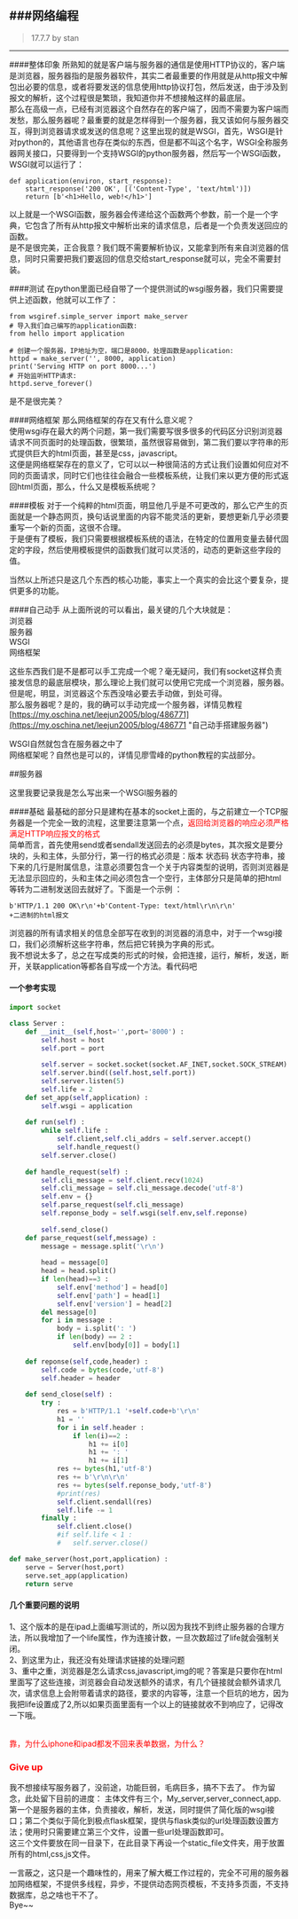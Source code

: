 ###网络编程
---
> 17.7.7  by stan

---

####整体印象
所熟知的就是客户端与服务器的通信是使用HTTP协议的，客户端是浏览器，服务器指的是服务器软件，其实二者最重要的作用就是从http报文中解包出必要的信息，或者将要发送的信息使用http协议打包，然后发送，由于涉及到报文的解析，这个过程很是繁琐，我知道你并不想接触这样的最底层。  
那么在高级一点，已经有浏览器这个自然存在的客户端了，因而不需要为客户端而发愁，那么服务器呢？最重要的就是怎样得到一个服务器，我又该如何与服务器交互，得到浏览器请求或发送的信息呢？这里出现的就是WSGI，首先，WSGI是针对python的，其他语言也存在类似的东西，但是都不叫这个名字，WSGI全称服务器网关接口，只要得到一个支持WSGI的python服务器，然后写一个WSGI函数，WSGI就可以运行了： 
 	
	def application(environ, start_response):
		start_response('200 OK', [('Content-Type', 'text/html')])
		return [b'<h1>Hello, web!</h1>']

以上就是一个WSGI函数，服务器会传递给这个函数两个参数，前一个是一个字典，它包含了所有从http报文中解析出来的请求信息，后者是一个负责发送回应的函数。  
是不是很完美，正合我意？我们既不需要解析协议，又能拿到所有来自浏览器的信息，同时只需要把我们要返回的信息交给start_response就可以，完全不需要封装。  

####测试
在python里面已经自带了一个提供测试的wsgi服务器，我们只需要提供上述函数，他就可以工作了：

	from wsgiref.simple_server import make_server
	# 导入我们自己编写的application函数:
	from hello import application
	
	# 创建一个服务器，IP地址为空，端口是8000，处理函数是application:
	httpd = make_server('', 8000, application)
	print('Serving HTTP on port 8000...')
	# 开始监听HTTP请求:
	httpd.serve_forever()

是不是很完美？


####网络框架
那么网络框架的存在又有什么意义呢？  
使用wsgi存在最大的两个问题，第一我们需要写很多很多的代码区分识别浏览器请求不同页面时的处理函数，很繁琐，虽然很容易做到，第二我们要以字符串的形式提供巨大的html页面，甚至是css，javascript。  
这便是网络框架存在的意义了，它可以以一种很简洁的方式让我们设置如何应对不同的页面请求，同时它们也往往会融合一些模板系统，让我们来以更方便的形式返回html页面，那么，什么又是模板系统呢？

####模板
对于一个纯粹的html页面，明显他几乎是不可更改的，那么它产生的页面就是一个静态网页，换句话说里面的内容不能灵活的更新，要想更新几乎必须要重写一个新的页面，这很不合理。  
于是便有了模板，我们只需要根据模板系统的语法，在特定的位置用变量去替代固定的字段，然后使用模板提供的函数我们就可以灵活的，动态的更新这些字段的值。  



当然以上所述只是这几个东西的核心功能，事实上一个真实的会比这个要复杂，提供更多的功能。


####自己动手
从上面所说的可以看出，最关键的几个大块就是：  
浏览器  
服务器  
WSGI  
网络框架  

这些东西我们是不是都可以手工完成一个呢？毫无疑问，我们有socket这样负责接发信息的最底层模块，那么理论上我们就可以使用它完成一个浏览器，服务器。  
但是呢，明显，浏览器这个东西没啥必要去手动做，到处可得。  
那么服务器呢？是的，我的确可以手动完成一个服务器，详情见教程[https://my.oschina.net/leejun2005/blog/486771](https://my.oschina.net/leejun2005/blog/486771 "自己动手搭建服务器")

WSGI自然就包含在服务器之中了  
网络框架呢？自然也是可以的，详情见廖雪峰的python教程的实战部分。  


##服务器

这里我要记录我是怎么写出来一个WSGI服务器的  

####基础
最基础的部分只是建构在基本的socket上面的，与之前建立一个TCP服务器是一个完全一致的流程，这里要注意第一个点，<font color='red'>返回给浏览器的响应必须严格满足HTTP响应报文的格式</font>  
简单而言，首先使用send或者sendall发送回去的必须是bytes，其次报文是要分块的，头和主体，头部分行，第一行的格式必须是：版本 状态码 状态字符串，接下来的几行是附属信息，注意必须要包含一个关于内容类型的说明，否则浏览器是无法显示回应的，头和主体之间必须包含一个空行，主体部分只是简单的把html等转为二进制发送回去就好了。下面是一个示例 ：

	b'HTTP/1.1 200 OK\r\n'+b'Content-Type: text/html\r\n\r\n'
	+二进制的html报文

浏览器的所有请求相关的信息全部写在收到的浏览器的消息中，对于一个wsgi接口，我们必须解析这些字符串，然后把它转换为字典的形式。  
我不想说太多了，总之在写成类的形式的时候，会把连接，运行，解析，发送，断开，关联application等都各自写成一个方法。看代码吧

#### 一个参考实现

~~~python
import socket

class Server :
	def __init__(self,host='',port='8000') :
		self.host = host
		self.port = port
		
		self.server = socket.socket(socket.AF_INET,socket.SOCK_STREAM)
		self.server.bind((self.host,self.port))
		self.server.listen(5)
		self.life = 2
	def set_app(self,application) :
		self.wsgi = application
		
	def run(self) :
		while self.life :
			self.client,self.cli_addrs = self.server.accept()
			self.handle_request()
		self.server.close()
		
	def handle_request(self) :
		self.cli_message = self.client.recv(1024)
		self.cli_message = self.cli_message.decode('utf-8')
		self.env = {}
		self.parse_request(self.cli_message)
		self.reponse_body = self.wsgi(self.env,self.reponse)
		
		self.send_close()
	def parse_request(self,message) :
		message = message.split('\r\n')
		
		head = message[0]
		head = head.split()
		if len(head)==3 :
			self.env['method'] = head[0]
			self.env['path'] = head[1]
			self.env['version'] = head[2]
		del message[0]
		for i in message :
			body = i.split(': ')
			if len(body) == 2 :
				self.env[body[0]] = body[1]
		
	def reponse(self,code,header) :
		self.code = bytes(code,'utf-8')
		self.header = header
		
	def send_close(self) :
		try :
			res = b'HTTP/1.1 '+self.code+b'\r\n'
			h1 = ''
			for i in self.header :
				if len(i)==2 :
					h1 += i[0]
					h1 += ': '
					h1 += i[1]
			res += bytes(h1,'utf-8')
			res += b'\r\n\r\n'
			res += bytes(self.reponse_body,'utf-8')
			#print(res)
			self.client.sendall(res)
			self.life -= 1
		finally :
			self.client.close()
			#if self.life < 1 :
			#	self.server.close()

def make_server(host,port,application) :
	serve = Server(host,port)
	serve.set_app(application)
	return serve

~~~

#### 几个重要问题的说明

1、这个版本的是在ipad上面编写测试的，所以因为我找不到终止服务器的合理方法，所以我增加了一个life属性，作为连接计数，一旦次数超过了life就会强制关闭。  
2、到这里为止，我还没有处理请求链接的处理问题  
3、重中之重，浏览器是怎么请求css,javascript,img的呢？答案是只要你在html里面写了这些连接，浏览器会自动发送额外的请求，有几个链接就会额外请求几次，请求信息上会附带着请求的路径，要求的内容等，注意一个巨坑的地方，因为我把life设置成了2,所以如果页面里面有一个以上的链接就收不到响应了，记得改一下哦。		
​		


<font color='red'>靠，为什么iphone和ipad都发不回来表单数据，为什么？</font>

### <font color='red'>Give up</font>

我不想接续写服务器了，没前途，功能巨弱，毛病巨多，搞不下去了。
作为留念，此处留下目前的进度：
主体文件有三个，My_server,server_connect,app.第一个是服务器的主体，负责接收，解析，发送，同时提供了简化版的wsgi接口；第二个类似于简化到极点flask框架，提供与flask类似的url处理函数设置方法；使用时只需要建立第三个文件，设置一些url处理函数即可。  
这三个文件要放在同一目录下，在此目录下再设一个static_file文件夹，用于放置所有的html,css,js文件。

一言蔽之，这只是一个趣味性的，用来了解大概工作过程的，完全不可用的服务器加网络框架，不提供多线程，异步，不提供动态网页模板，不支持多页面，不支持数据库，总之啥也干不了。  
Bye~~

